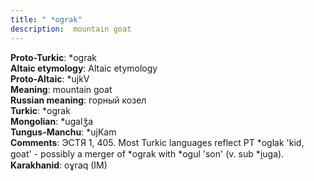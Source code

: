 ```yaml
---
title: " *ograk"
description:  mountain goat
---
```


<strong>Proto-Turkic</strong>:  *ograk<br>
<strong>Altaic etymology</strong>:  Altaic etymology<br>
<strong> Proto-Altaic</strong>:  *ujkV<br>
<strong>Meaning</strong>:  mountain goat<br>
<strong>Russian meaning</strong>:  горный козел<br>
<strong>Turkic</strong>:  *ograk<br>
<strong>Mongolian</strong>:  *ugalǯa<br>
<strong>Tungus-Manchu</strong>:  *ujKam<br>
<strong>Comments</strong>:  ЭСТЯ 1, 405. Most Turkic languages reflect PT *oglak 'kid, goat' - possibly a merger of *ograk with *ogul 'son' (v. sub *i̯uga).<br>
<strong>Karakhanid</strong>:  oɣraq (IM)<br>


